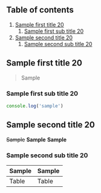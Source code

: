 ## Table of contents

1. [Sample first title 20](#sample-first-title-20)
   1. [Sample first sub title 20](#sample-first-sub-title-20)
1. [Sample second title 20](#sample-second-title-20)
   1. [Sample second sub title 20](#sample-second-sub-title-20)

## Sample first title 20

> Sample

### Sample first sub title 20

```javascript
console.log('sample')
```

## Sample second title 20

~~Sample~~
**Sample**
**Sample**

### Sample second sub title 20

| Sample | Sample |
| ------ | ------ |
| Table  | Table  |
